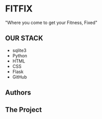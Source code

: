 # FITFIX
"Where you come to get your Fitness, Fixed"
## OUR STACK
- sqlite3
- Python
- HTML
- CSS
- Flask
- GitHub
## Authors
## The Project
## 